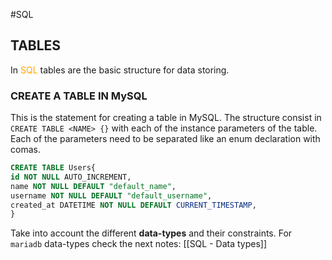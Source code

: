 #SQL 


## TABLES

In <span style="color:orange;">SQL</span> tables are the basic structure for data storing. 



### CREATE A TABLE IN MySQL

This is the statement for creating a table in MySQL. 
The structure consist in `CREATE TABLE <NAME> {}` with each of the instance parameters of the table. 
Each of the parameters need to be separated like an enum declaration with comas. 

```SQL 
CREATE TABLE Users{
id NOT NULL AUTO_INCREMENT, 
name NOT NULL DEFAULT "default_name", 
username NOT NULL DEFAULT "default_username", 
created_at DATETIME NOT NULL DEFAULT CURRENT_TIMESTAMP, 
}
``` 

Take into account the different **data-types** and their constraints. 
For `mariadb` data-types check the next notes: [[SQL - Data types]]